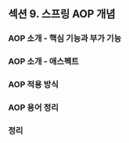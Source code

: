 ## 섹션 9. 스프링 AOP 개념

### AOP 소개 - 핵심 기능과 부가 기능

### AOP 소개 - 애스펙트

### AOP 적용 방식

### AOP 용어 정리

### 정리
